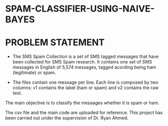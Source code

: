 # SPAM-CLASSIFIER-USING-NAIVE-BAYES


# PROBLEM STATEMENT
- The SMS Spam Collection is a set of SMS tagged messages that have been collected for SMS Spam research. It contains one set of SMS messages in English of 5,574 messages, tagged acording being ham (legitimate) or spam.

- The files contain one message per line. Each line is composed by two columns: v1 contains the label (ham or spam) and v2 contains the raw text.

The main objective is to classify the mesaages whether it is spam or ham. 

The csv file and the main code are uploaded for reference. This project has been carried out under the supervision of Dr. Ryan Ahmed.
